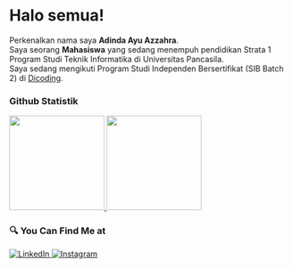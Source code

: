 # Halo semua! 

Perkenalkan nama saya **Adinda Ayu Azzahra**.\
Saya seorang **Mahasiswa** yang sedang menempuh pendidikan Strata 1 Program Studi Teknik Informatika di Universitas Pancasila.  
Saya sedang mengikuti Program Studi Independen Bersertifikat (SIB Batch 2) di [Dicoding](https://www.dicoding.com/).


### Github Statistik
<p align="left">
  <a href="https://github.com/adindaayuazzahra">
    <img height="170em" src="https://github-readme-stats-eight-theta.vercel.app/api?username=adindaayuazzahra&show_icons=true&theme=algolia&include_all_commits=true&count_private=true"/>
    <img height="170em" src="https://github-readme-stats-eight-theta.vercel.app/api/top-langs/?username=adindaayuazzahra&layout=compact&langs_count=8&theme=buefy"/>
  </a>
</p>

### 🔍 You Can Find Me at 
<p>
  <a href="https://www.linkedin.com/in/adinda-ayu-azzahra-06354a231" target="_blank">
    <img alt="LinkedIn" src="https://img.shields.io/badge/linkedin-%230077B5.svg?&style=for-the-badge&logo=linkedin&logoColor=white" />
  </a> 
  <a href="https://www.instagram.com/adindayzhr/" target="_blank">
    <img alt="Instagram" src="https://img.shields.io/badge/instagram-%23E4405F.svg?&style=for-the-badge&logo=instagram&logoColor=white" />
  </a> 
</p>
